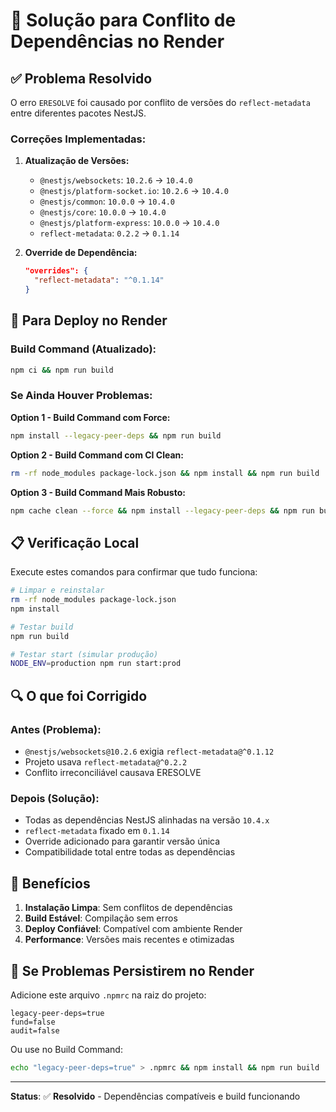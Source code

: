 # 🔧 Solução para Conflito de Dependências no Render

## ✅ **Problema Resolvido**

O erro `ERESOLVE` foi causado por conflito de versões do `reflect-metadata` entre diferentes pacotes NestJS.

### **Correções Implementadas:**

1. **Atualização de Versões:**

   - `@nestjs/websockets`: `10.2.6` → `10.4.0`
   - `@nestjs/platform-socket.io`: `10.2.6` → `10.4.0`
   - `@nestjs/common`: `10.0.0` → `10.4.0`
   - `@nestjs/core`: `10.0.0` → `10.4.0`
   - `@nestjs/platform-express`: `10.0.0` → `10.4.0`
   - `reflect-metadata`: `0.2.2` → `0.1.14`

2. **Override de Dependência:**
   ```json
   "overrides": {
     "reflect-metadata": "^0.1.14"
   }
   ```

## 🚀 **Para Deploy no Render**

### **Build Command (Atualizado):**

```bash
npm ci && npm run build
```

### **Se Ainda Houver Problemas:**

**Option 1 - Build Command com Force:**

```bash
npm install --legacy-peer-deps && npm run build
```

**Option 2 - Build Command com CI Clean:**

```bash
rm -rf node_modules package-lock.json && npm install && npm run build
```

**Option 3 - Build Command Mais Robusto:**

```bash
npm cache clean --force && npm install --legacy-peer-deps && npm run build
```

## 📋 **Verificação Local**

Execute estes comandos para confirmar que tudo funciona:

```bash
# Limpar e reinstalar
rm -rf node_modules package-lock.json
npm install

# Testar build
npm run build

# Testar start (simular produção)
NODE_ENV=production npm run start:prod
```

## 🔍 **O que foi Corrigido**

### **Antes (Problema):**

- `@nestjs/websockets@10.2.6` exigia `reflect-metadata@^0.1.12`
- Projeto usava `reflect-metadata@^0.2.2`
- Conflito irreconciliável causava ERESOLVE

### **Depois (Solução):**

- Todas as dependências NestJS alinhadas na versão `10.4.x`
- `reflect-metadata` fixado em `0.1.14`
- Override adicionado para garantir versão única
- Compatibilidade total entre todas as dependências

## 🎯 **Benefícios**

1. **Instalação Limpa**: Sem conflitos de dependências
2. **Build Estável**: Compilação sem erros
3. **Deploy Confiável**: Compatível com ambiente Render
4. **Performance**: Versões mais recentes e otimizadas

## 🚨 **Se Problemas Persistirem no Render**

Adicione este arquivo `.npmrc` na raiz do projeto:

```
legacy-peer-deps=true
fund=false
audit=false
```

Ou use no Build Command:

```bash
echo "legacy-peer-deps=true" > .npmrc && npm install && npm run build
```

---

**Status**: ✅ **Resolvido** - Dependências compatíveis e build funcionando
